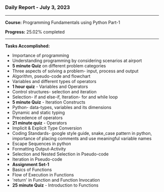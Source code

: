 ### Daily Report - July 3, 2023
---
**Course:** Programming Fundamentals using Python Part-1

**Progress:** 25.02% completed

---
**Tasks Accomplished:**
- Importance of programming
- Understanding programming by considering scenarios at airport
- **5 minute Quiz** on different problem categories
- Three aspects of solving a problem- input, process and output
- Algorithm, pseudo-code and flowchart
- Variables and different types of operators
- **1 hour quiz** - Variables and Operators
- Control structures- selection and iteration
- Selection- if and else-if, Iteration- for and while loop
- **5 minute Quiz** - Iteration Constructs 
- Python- data-types, variables and its dimensions
- Dynamic and static typing
- Precedence of operators
- **21 minute quiz** - Operators
- Implicit & Explicit Type Conversion
- Coding Standards- google style guide, snake_case pattern in python, importance of placing comments and use meaningful variable names
- Escape Sequences in python
- Formatting Output-Activity
- Selection and Nested Selection in Pseudo-code
- Iteration in Pseudo-code
- **Assignment Set-1**
- Basics of Functions
- Flow of Execution in Functions
- 'return' in Function and Function Invocation
- **25 minute Quiz** - Introduction to Functions




